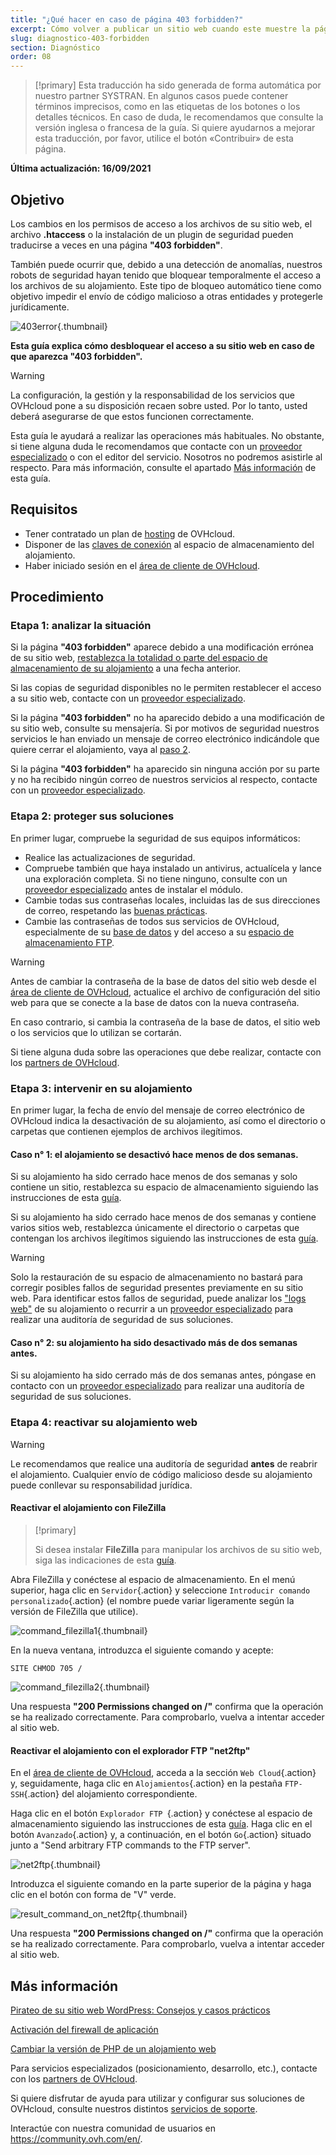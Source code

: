 ```yaml
---
title: "¿Qué hacer en caso de página 403 forbidden?"
excerpt: Cómo volver a publicar un sitio web cuando este muestre la página 403 forbidden
slug: diagnostico-403-forbidden
section: Diagnóstico
order: 08
---
```


> [!primary]
> Esta traducción ha sido generada de forma automática por nuestro partner SYSTRAN. En algunos casos puede contener términos imprecisos, como en las etiquetas de los botones o los detalles técnicos. En caso de duda, le recomendamos que consulte la versión inglesa o francesa de la guía. Si quiere ayudarnos a mejorar esta traducción, por favor, utilice el botón «Contribuir» de esta página.
>

**Última actualización: 16/09/2021**

## Objetivo

Los cambios en los permisos de acceso a los archivos de su sitio web, el archivo **.htaccess** o la instalación de un plugin de seguridad pueden traducirse a veces en una página **"403 forbidden"**.

También puede ocurrir que, debido a una detección de anomalías, nuestros robots de seguridad hayan tenido que bloquear temporalmente el acceso a los archivos de su alojamiento. Este tipo de bloqueo automático tiene como objetivo impedir el envío de código malicioso a otras entidades y protegerle jurídicamente.

![403error](images/403error.png){.thumbnail}

**Esta guía explica cómo desbloquear el acceso a su sitio web en caso de que aparezca "403 forbidden".**

> [!warning]
>
> La configuración, la gestión y la responsabilidad de los servicios que OVHcloud pone a su disposición recaen sobre usted. Por lo tanto, usted deberá asegurarse de que estos funcionen correctamente.
>
> Esta guía le ayudará a realizar las operaciones más habituales. No obstante, si tiene alguna duda le recomendamos que contacte con un [proveedor especializado](https://partner.ovhcloud.com/es-es/) o con el editor del servicio. Nosotros no podremos asistirle al respecto. Para más información, consulte el apartado [Más información](#gofurther) de esta guía.
>

## Requisitos

- Tener contratado un plan de [hosting](https://www.ovhcloud.com/es-es/web-hosting/) de OVHcloud.
- Disponer de las [claves de conexión](../conexion-espacio-almacenamiento-ftp-alojamiento-web/#1-obtener-los-datos-de-conexion) al espacio de almacenamiento del alojamiento.
- Haber iniciado sesión en el [área de cliente de OVHcloud](https://www.ovh.com/auth/?action=gotomanager&from=https://www.ovh.es/&ovhSubsidiary=es).

## Procedimiento

### Etapa 1: analizar la situación

Si la página **"403 forbidden"** aparece debido a una modificación errónea de su sitio web, [restablezca la totalidad o parte del espacio de almacenamiento de su alojamiento](../restaurar-espacio-almacenamiento-alojamiento-web/) a una fecha anterior.

Si las copias de seguridad disponibles no le permiten restablecer el acceso a su sitio web, contacte con un [proveedor especializado](https://partner.ovhcloud.com/es-es/).

Si la página **"403 forbidden"** no ha aparecido debido a una modificación de su sitio web, consulte su mensajería. Si por motivos de seguridad nuestros servicios le han enviado un mensaje de correo electrónico indicándole que quiere cerrar el alojamiento, vaya al [paso 2](#step2).

Si la página **"403 forbidden"** ha aparecido sin ninguna acción por su parte y no ha recibido ningún correo de nuestros servicios al respecto, contacte con un [proveedor especializado](https://partner.ovhcloud.com/es-es/).

### Etapa 2: proteger sus soluciones <a name="step2"></a>

En primer lugar, compruebe la seguridad de sus equipos informáticos:

- Realice las actualizaciones de seguridad.
- Compruebe también que haya instalado un antivirus, actualícela y lance una exploración completa. Si no tiene ninguno, consulte con un [proveedor especializado](https://partner.ovhcloud.com/es-es/) antes de instalar el módulo.
- Cambie todas sus contraseñas locales, incluidas las de sus direcciones de correo, respetando las [buenas prácticas](https://docs.ovh.com/es/customer/gestionar-su-contrase%C3%B1a/#generar-una-contrasena-adecuada).
- Cambie las contraseñas de todos sus servicios de OVHcloud, especialmente de su [base de datos](../cambiar-contrasena-base-de-datos/) y del acceso a su [espacio de almacenamiento FTP](../cambiar-contrasena-usuario-ftp/).

> [!warning]
>
> Antes de cambiar la contraseña de la base de datos del sitio web desde el [área de cliente de OVHcloud](https://www.ovh.com/auth/?action=gotomanager&from=https://www.ovh.es/&ovhSubsidiary=es), actualice el archivo de configuración del sitio web para que se conecte a la base de datos con la nueva contraseña.
>
> En caso contrario, si cambia la contraseña de la base de datos, el sitio web o los servicios que lo utilizan se cortarán.
>
> Si tiene alguna duda sobre las operaciones que debe realizar, contacte con los [partners de OVHcloud](https://partner.ovhcloud.com/es-es/).
>

### Etapa 3: intervenir en su alojamiento

En primer lugar, la fecha de envío del mensaje de correo electrónico de OVHcloud indica la desactivación de su alojamiento, así como el directorio o carpetas que contienen ejemplos de archivos ilegítimos.

#### Caso n° 1: el alojamiento se desactivó hace menos de dos semanas.

Si su alojamiento ha sido cerrado hace menos de dos semanas y solo contiene un sitio, restablezca su espacio de almacenamiento siguiendo las instrucciones de esta [guía](../restaurar-espacio-almacenamiento-alojamiento-web/#restaurar-el-espacio-de-almacenamiento-desde-el-area-de-cliente).

Si su alojamiento ha sido cerrado hace menos de dos semanas y contiene varios sitios web, restablezca únicamente el directorio o carpetas que contengan los archivos ilegítimos siguiendo las instrucciones de esta [guía](../restaurar-espacio-almacenamiento-alojamiento-web/#restaurar-un-archivo-desde-un-programa-o-una-interfaz-web).

> [!warning]
>
> Solo la restauración de su espacio de almacenamiento no bastará para corregir posibles fallos de seguridad presentes previamente en su sitio web.
> Para identificar estos fallos de seguridad, puede analizar los ["logs web"](https://docs.ovh.com/es/hosting/web_hosting_consultar_las_estadisticas_y_logs_de_un_sitio_web/#logs) de su alojamiento o recurrir a un [proveedor especializado](https://partner.ovhcloud.com/es-es/) para realizar una auditoría de seguridad de sus soluciones.
>

#### Caso n° 2: su alojamiento ha sido desactivado más de dos semanas antes.

Si su alojamiento ha sido cerrado más de dos semanas antes, póngase en contacto con un [proveedor especializado](https://partner.ovhcloud.com/es-es/) para realizar una auditoría de seguridad de sus soluciones. 

### Etapa 4: reactivar su alojamiento web

> [!warning]
>
> Le recomendamos que realice una auditoría de seguridad **antes** de reabrir el alojamiento. Cualquier envío de código malicioso desde su alojamiento puede conllevar su responsabilidad jurídica.
>

#### Reactivar el alojamiento con FileZilla

> [!primary]
>
> Si desea instalar **FileZilla** para manipular los archivos de su sitio web, siga las indicaciones de esta [guía](../web_hosting_guia_de_uso_de_filezilla/).
>

Abra FileZilla y conéctese al espacio de almacenamiento. En el menú superior, haga clic en `Servidor`{.action} y seleccione `Introducir comando personalizado`{.action} (el nombre puede variar ligeramente según la versión de FileZilla que utilice).

![command_filezilla1](images/command_filezilla1.png){.thumbnail}

En la nueva ventana, introduzca el siguiente comando y acepte:

```
SITE CHMOD 705 /
```

![command_filezilla2](images/command_filezilla2.png){.thumbnail}

Una respuesta **"200 Permissions changed on /"** confirma que la operación se ha realizado correctamente. Para comprobarlo, vuelva a intentar acceder al sitio web.

#### Reactivar el alojamiento con el explorador FTP "net2ftp"

En el [área de cliente de OVHcloud](https://www.ovh.com/auth/?action=gotomanager&from=https://www.ovh.es/&ovhSubsidiary=es), acceda a la sección `Web Cloud`{.action} y, seguidamente, haga clic en `Alojamientos`{.action} en la pestaña `FTP-SSH`{.action} del alojamiento correspondiente.

Haga clic en el botón `Explorador FTP `{.action} y conéctese al espacio de almacenamiento siguiendo las instrucciones de esta [guía](../conexion-espacio-almacenamiento-ftp-alojamiento-web/#21-conexion-mediante-un-explorador-ftp). Haga clic en el botón `Avanzado`{.action} y, a continuación, en el botón `Go`{.action} situado junto a "Send arbitrary FTP commands to the FTP server".

![net2ftp](images/net2ftp.png){.thumbnail}

Introduzca el siguiente comando en la parte superior de la página y haga clic en el botón con forma de "V" verde.

![result_command_on_net2ftp](images/result_command_on_net2ftp.png){.thumbnail}

Una respuesta **"200 Permissions changed on /"** confirma que la operación se ha realizado correctamente. Para comprobarlo, vuelva a intentar acceder al sitio web.

## Más información <a name="gofurther"></a>

[Pirateo de su sitio web WordPress: Consejos y casos prácticos](../pirateo_de_su_sitio_web_wordpress_consejos_y_casos_practicos/)

[Activación del firewall de aplicación](../web_hosting_activating_an_application_firewall/)

[Cambiar la versión de PHP de un alojamiento web](../cambiar-version-php-en-alojamiento-web/)

Para servicios especializados (posicionamiento, desarrollo, etc.), contacte con los [partners de OVHcloud](https://partner.ovhcloud.com/es-es/).

Si quiere disfrutar de ayuda para utilizar y configurar sus soluciones de OVHcloud, consulte nuestros distintos [servicios de soporte](https://www.ovhcloud.com/es-es/support-levels/).

Interactúe con nuestra comunidad de usuarios en <https://community.ovh.com/en/>.